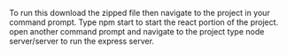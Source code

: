 To run this download the zipped file then navigate to the project in your command prompt. Type npm start to start the react portion of the project. open another command prompt and navigate to the project type node server/server to run the express server.
